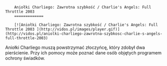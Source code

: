 
        Aniołki Charliego: Zawrotna szybkość / Charlie's Angels: Full Throttle 2003 
        =============
        
        [![Aniołki Charliego: Zawrotna szybkość / Charlie's Angels: Full Throttle 2003 ](http://vidos.pl/images/player.gif)](http://vidos.pl/aniolki-charliego-zawrotna-szybkosc-charlie-s-angels-full-throttle-2003)
        
        
 Aniołki Charliego muszą powstrzymać złoczyńcę, który zdobył dwa pierścienie. Przy ich pomocy może poznać dane osób objętych programem ochrony świadków.
    